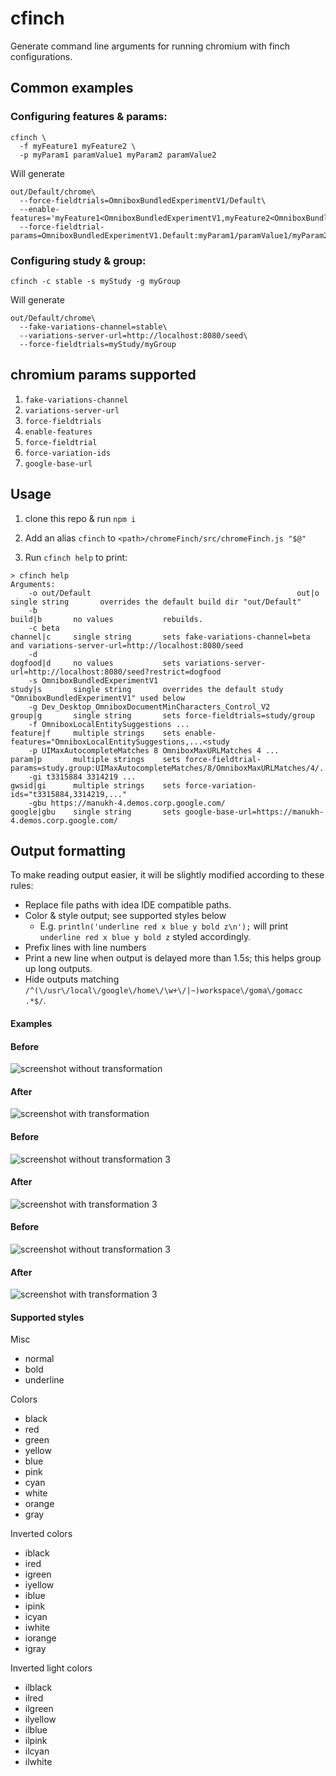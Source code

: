 # cfinch

Generate command line arguments for running chromium with finch configurations.

## Common examples

### Configuring features & params:

```
cfinch \
  -f myFeature1 myFeature2 \
  -p myParam1 paramValue1 myParam2 paramValue2
```

Will generate

```
out/Default/chrome\
  --force-fieldtrials=OmniboxBundledExperimentV1/Default\
  --enable-features='myFeature1<OmniboxBundledExperimentV1,myFeature2<OmniboxBundledExperimentV1'\
  --force-fieldtrial-params=OmniboxBundledExperimentV1.Default:myParam1/paramValue1/myParam2/paramValue2
```

### Configuring study & group:

```
cfinch -c stable -s myStudy -g myGroup
```

Will generate

```
out/Default/chrome\
  --fake-variations-channel=stable\
  --variations-server-url=http://localhost:8080/seed\
  --force-fieldtrials=myStudy/myGroup
```

## chromium params supported

1. `fake-variations-channel`
1. `variations-server-url`
1. `force-fieldtrials`
1. `enable-features`
1. `force-fieldtrial`
1. `force-variation-ids`
1. `google-base-url`

## Usage 

1. clone this repo & run `npm i`

1. Add an alias `cfinch` to `<path>/chromeFinch/src/chromeFinch.js "$@"`

1. Run `cfinch help` to print:

```
> cfinch help
Arguments:
    -o out/Default                                              out|o         single string       overrides the default build dir "out/Default"                                                 
    -b                                                          build|b       no values           rebuilds.                                                                                     
    -c beta                                                     channel|c     single string       sets fake-variations-channel=beta and variations-server-url=http://localhost:8080/seed        
    -d                                                          dogfood|d     no values           sets variations-server-url=http://localhost:8080/seed?restrict=dogfood                        
    -s OmniboxBundledExperimentV1                               study|s       single string       overrides the default study "OmniboxBundledExperimentV1" used below                           
    -g Dev_Desktop_OmniboxDocumentMinCharacters_Control_V2      group|g       single string       sets force-fieldtrials=study/group                                                            
    -f OmniboxLocalEntitySuggestions ...                        feature|f     multiple strings    sets enable-features="OmniboxLocalEntitySuggestions,...<study                                 
    -p UIMaxAutocompleteMatches 8 OmniboxMaxURLMatches 4 ...    param|p       multiple strings    sets force-fieldtrial-params=study.group:UIMaxAutocompleteMatches/8/OmniboxMaxURLMatches/4/...
    -gi t3315884 3314219 ...                                    gwsid|gi      multiple strings    sets force-variation-ids="t3315884,3314219,..."                                               
    -gbu https://manukh-4.demos.corp.google.com/                google|gbu    single string       sets google-base-url=https://manukh-4.demos.corp.google.com/
```

## Output formatting

To make reading output easier, it will be slightly modified according to these rules:

- Replace file paths with idea IDE compatible paths.
- Color & style output; see supported styles below
  - E.g. `println('underline red x blue y bold z\n');` will print `underline red x blue y bold z` styled accordingly.
- Prefix lines with line numbers
- Print a new line when output is delayed more than 1.5s; this helps group up long outputs.
- Hide outputs matching `/^(\/usr\/local\/google\/home\/\w+\/|~)workspace\/goma\/gomacc .*$/`.

#### Examples

#### Before

![screenshot without transformation](./screenshots/build-untransformed.png)

#### After

![screenshot with transformation](./screenshots/build-transformed.png)

#### Before

![screenshot without transformation 3](./screenshots/run-untransformed-3.png)

#### After

![screenshot with transformation 3](./screenshots/run-transformed-3.png)

#### Before

![screenshot without transformation 3](./screenshots/untrasnformed-5.png)

#### After

![screenshot with transformation 3](./screenshots/transformed-5.png)

#### Supported styles

Misc

- normal
- bold
- underline

Colors

- black
- red
- green
- yellow
- blue
- pink
- cyan
- white
- orange
- gray

Inverted colors

- iblack
- ired
- igreen
- iyellow
- iblue
- ipink
- icyan
- iwhite
- iorange
- igray

Inverted light colors

- ilblack
- ilred
- ilgreen
- ilyellow
- ilblue
- ilpink
- ilcyan
- ilwhite
